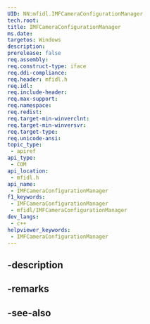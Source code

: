 ```yaml
---
UID: NN:mfidl.IMFCameraConfigurationManager
tech.root: 
title: IMFCameraConfigurationManager
ms.date: 
targetos: Windows
description: 
prerelease: false
req.assembly: 
req.construct-type: iface
req.ddi-compliance: 
req.header: mfidl.h
req.idl: 
req.include-header: 
req.max-support: 
req.namespace: 
req.redist: 
req.target-min-winverclnt: 
req.target-min-winversvr: 
req.target-type: 
req.unicode-ansi: 
topic_type:
 - apiref
api_type:
 - COM
api_location:
 - mfidl.h
api_name:
 - IMFCameraConfigurationManager
f1_keywords:
 - IMFCameraConfigurationManager
 - mfidl/IMFCameraConfigurationManager
dev_langs:
 - c++
helpviewer_keywords:
 - IMFCameraConfigurationManager
---
```


## -description

## -remarks

## -see-also

